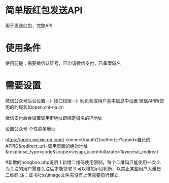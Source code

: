 # 简单版红包发送API
用于发送红包，完整API

# 使用条件
使用前提：需要微信认证号，已申请微信支付，已备案域名

# 需要设置
微信公众号后台设置--》接口权限--》网页获取用户基本信息中设置 微信API所使用的的域名如open.chi-na.cn

微信支付后台设置调用IP地址即绑定域名的IP地址

设置公众号 个性菜单地址

https://open.weixin.qq.com/
connect/oauth2/authorize?appid=自己的APPID&redirect_uri=调用页面的绝对地址&response_type=code&scope=snsapi_userinfo&state=1#wechat_redirect

#新增的hongbao.php说明
1.新增二维码使用限制，每个二维码只能使用一次
2.为关注的用户需要关注后才能领取
3.可以增加ip段判断，以禁止某些用户大量扫二维码
注：证书\css\image文件夹没有上传需要自行建立.

